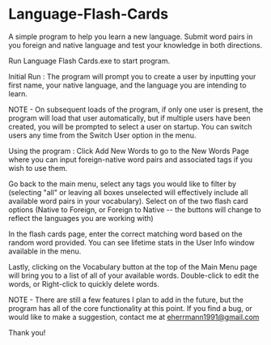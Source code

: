 # Language-Flash-Cards
A simple program to help you learn a new language. Submit word pairs in you foreign and native language and test your knowledge in both directions.

Run Language Flash Cards.exe to start program.

Initial Run :
The program will prompt you to create a user by inputting your first name, your native language, and the language you are intending to learn. 
 
 NOTE - On subsequent loads of the program, if only one user is present, the program will load that user automatically, 
 but if multiple users have been created, you will be prompted to select a user on startup. You can switch users any time from the Switch User option in the menu.
 
 Using the program :
Click Add New Words to go to the New Words Page where you can input foreign-native word pairs and associated tags if you wish to use them.

Go back to the main menu, select any tags you would like to filter by (selecting "all" or leaving all boxes unselected will effectively include all available word pairs in your vocabulary).
Select on of the two flash card options (Native to Foreign, or Foreign to Native -- the buttons will change to reflect the languages you are working with)

In the flash cards page, enter the correct matching word based on the random word provided. You can see lifetime stats in the User Info window available in the menu.

Lastly, clicking on the Vocabulary button at the top of the Main Menu page will bring you to a list of all of your available words. Double-click to edit the words,
or Right-click to quickly delete words.


NOTE - There are still a few features I plan to add in the future, but the program has all of the core functionality at this point.
If you find a bug, or would like to make a suggestion, contact me at eherrmann1991@gmail.com

Thank you!
